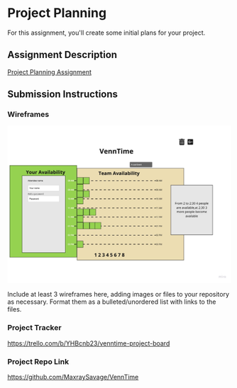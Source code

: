 # Project Planning
For this assignment, you'll create some initial plans for your project.

## Assignment Description
[Project Planning Assignment](https://education.launchcode.org/liftoff/modules/assignments/project-planning)

## Submission Instructions

### Wireframes

![](https://github.com/MaxraySavage/liftoff-assignments/blob/1a718fdaf34c131d8cf26792bc723c136611ffe7/P3-Project_Planning/Add%20attendee%20wireframe.jpeg)

Include at least 3 wireframes here, adding images or files to your repository as necessary. Format them as a bulleted/unordered list with links to the files.

### Project Tracker

https://trello.com/b/YHBcnb23/venntime-project-board

### Project Repo Link

https://github.com/MaxraySavage/VennTime
